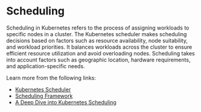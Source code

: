 # Scheduling

Scheduling in Kubernetes refers to the process of assigning workloads to specific nodes in a cluster. The Kubernetes scheduler makes scheduling decisions based on factors such as resource availability, node suitability, and workload priorities. It balances workloads across the cluster to ensure efficient resource utilization and avoid overloading nodes. Scheduling takes into account factors such as geographic location, hardware requirements, and application-specific needs.

Learn more from the following links:

- [Kubernetes Scheduler](https://kubernetes.io/docs/concepts/scheduling-eviction/kube-scheduler/)
- [Scheduling Framework](https://kubernetes.io/docs/concepts/scheduling-eviction/scheduling-framework/)
- [A Deep Dive into Kubernetes Scheduling](https://thenewstack.io/a-deep-dive-into-kubernetes-scheduling/)
